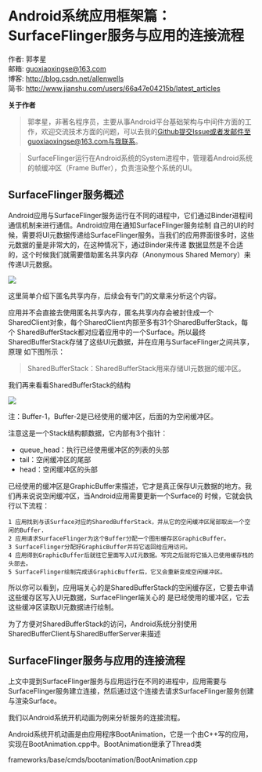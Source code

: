 # Android系统应用框架篇：SurfaceFlinger服务与应用的连接流程

作者: 郭孝星  
邮箱: guoxiaoxingse@163.com  
博客: http://blog.csdn.net/allenwells   
简书: http://www.jianshu.com/users/66a47e04215b/latest_articles  

**关于作者**

>郭孝星，非著名程序员，主要从事Android平台基础架构与中间件方面的工作，欢迎交流技术方面的问题，可以去我的[Github](https://github.com/guoxiaoxing)提交Issue或者发邮件至guoxiaoxingse@163.com与我联系。

>SurfaceFlinger运行在Android系统的System进程中，管理着Android系统的帧缓冲区（Frame Buffer），负责渲染整个系统的UI。

## SurfaceFlinger服务概述

Android应用与SurfaceFlinger服务运行在不同的进程中，它们通过Binder进程间通信机制来进行通信。Android应用在通知SurfaceFlinger服务绘制
自己的UI的时候，需要将UI元数据传递给SurfaceFlinger服务。当我们的应用界面很多时，这些元数据的量是非常大的，在这种情况下，通过Binder来传递
数据显然是不合适的，这个时候我们就需要借助匿名共享内存（Anonymous Shared Memory）来传递UI元数据。

<img src="https://github.com/guoxiaoxing/android-open-source-project-analysis/raw/master/art/app/view/05/surface_flinger_structure.png"/>

这里简单介绍下匿名共享内存，后续会有专门的文章来分析这个内容。

应用并不会直接去使用匿名共享内存，匿名共享内存会被封住成一个SharedClient对象，每个SharedClient内部至多有31个SharedBufferStack，每个
SharedBufferStack都对应着应用中的一个Surface。所以最终SharedBufferStack存储了这些UI元数据，并在应用与SurfaceFlinger之间共享，原理
如下图所示：

>SharedBufferStack：SharedBufferStack用来存储UI元数据的缓冲区。

我们再来看看SharedBufferStack的结构

<img src="https://github.com/guoxiaoxing/android-open-source-project-analysis/raw/master/art/app/view/05/shared_buffer_stack_structure.png"/>

注：Buffer-1，Buffer-2是已经使用的缓冲区，后面的为空闲缓冲区。

注意这是一个Stack结构额数据，它内部有3个指针：

- queue_head：执行已经使用缓冲区的列表的头部
- tail：空闲缓冲区的尾部
- head：空闲缓冲区的头部

已经使用的缓冲区是GraphicBuffer来描述，它才是真正保存UI元数据的地方。我们再来说说空闲缓冲区，当Android应用需要更新一个Surface的
时候，它就会执行以下流程：

```
1 应用找到与该Surface对应的SharedBufferStack，并从它的空闲缓冲区尾部取出一个空闲的Buffer.
2 应用请求SurfaceFlinger为这个Buffer分配一个图形缓存区GraphicBuffer。
3 SurfaceFlinger分配好GraphicBuffer并将它返回给应用访问。
4 应用得到GraphicBuffer后就往它里面写入UI元数据。写完之后就将它插入已使用缓存栈的头部去。
5 SurfaceFlinger绘制完成该GraphicBuffer后，它又会重新变成空闲缓冲区。
```

所以你可以看到，应用端关心的是SharedBufferStack的空闲缓存区，它要去申请这些缓存区写入UI元数据，SurfaceFlinger端关心的
是已经使用的缓冲区，它去这些缓冲区读取UI元数据进行绘制。

为了方便对SharedBufferStack的访问，Android系统分别使用SharedBufferClient与SharedBufferServer来描述

## SurfaceFlinger服务与应用的连接流程

上文中提到SurfaceFlinger服务与应用运行在不同的进程中，应用需要与SurfaceFlinger服务建立连接，然后通过这个连接去请求SurfaceFlinger服务创建与渲染Surface。

我们以Android系统开机动画为例来分析服务的连接流程。

Android系统开机动画是由应用程序BootAnimation，它是一个由C++写的应用，实现在BootAnimation.cpp中。BootAnimation继承了Thread类

frameworks/base/cmds/bootanimation/BootAnimation.cpp

